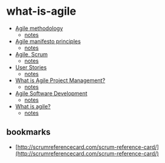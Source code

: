 what-is-agile
=============

- [Agile methodology](http://agilemethodology.org/)
  - [notes](notes/agilemethodology.md)
- [Agile manifesto principles](http://agilemanifesto.org/principles.html)
  - [notes](notes/agilemanifesto-principles.md)
- [Agile, Scrum](https://www.mountaingoatsoftware.com/agile/scrum)
  - [notes](notes/agile-scrum.md)
- [User Stories](https://www.mountaingoatsoftware.com/agile/user-stories)
  - [notes](notes/user-stories.md)
- [What is Agile Project Management?](https://www.mountaingoatsoftware.com/agile/agile-project-management)
  - [notes](notes/what-is-agile-project-management.md)
- [Agile Software Development](https://www.mountaingoatsoftware.com/agile/transitioning-to-agile#resources)
  - [notes](notes/agile-software-development-moutain-goat.md)
- [What is agile?](https://medium.com/@ga/what-is-agile-e4b010ebbf3d)
  - [notes](notes/what-is-agile.md)


## bookmarks

- [http://scrumreferencecard.com/scrum-reference-card/](http://scrumreferencecard.com/scrum-reference-card/)
